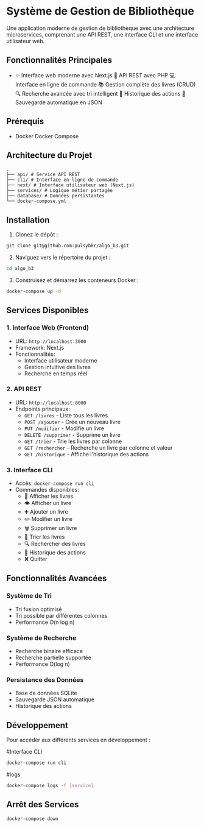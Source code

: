 # Système de Gestion de Bibliothèque
Une application moderne de gestion de bibliothèque avec une architecture microservices, comprenant une API REST, une interface CLI et une interface utilisateur web.
## Fonctionnalités Principales
- ✨ Interface web moderne avec Next.js
 🚀 API REST avec PHP
 💻 Interface en ligne de commande
 📚 Gestion complète des livres (CRUD)
 🔍 Recherche avancée avec tri intelligent
 📝 Historique des actions
 💾 Sauvegarde automatique en JSON
## Prérequis
- Docker
 Docker Compose
## Architecture du Projet


``` plaintext
.
├── api/ # Service API REST
├── cli/ # Interface en ligne de commande
├── next/ # Interface utilisateur web (Next.js)
├── services/ # Logique métier partagée
├── database/ # Données persistantes
└── docker-compose.yml

```	


## Installation

1. Clonez le dépôt : 
```bash
git clone git@github.com:pulsybkr/algo_b3.git
```
2. Naviguez vers le répertoire du projet :
```bash
cd algo_b3
```
3. Construisez et démarrez les conteneurs Docker :
```bash
docker-compose up -d
```


## Services Disponibles

### 1. Interface Web (Frontend)
- URL: `http://localhost:3000`
- Framework: Next.js
- Fonctionnalités:
  - Interface utilisateur moderne
  - Gestion intuitive des livres
  - Recherche en temps réel

### 2. API REST
- URL: `http://localhost:8000`
- Endpoints principaux:
  - `GET /livres` - Liste tous les livres
  - `POST /ajouter` - Crée un nouveau livre
  - `PUT /modifier` - Modifie un livre
  - `DELETE /supprimer` - Supprime un livre
  - `GET /trier` - Trie les livres par colonne
  - `GET /rechercher` - Recherche un livre par colonne et valeur
  - `GET /historique` - Affiche l'historique des actions

### 3. Interface CLI
- Accès: `docker-compose run cli`
- Commandes disponibles:
  - 📖 Afficher les livres
  - 👁️ Afficher un livre
  - ➕ Ajouter un livre
  - ✏️ Modifier un livre
  - 🗑️ Supprimer un livre
  - 🔄 Trier les livres
  - 🔍 Rechercher des livres
  - 📜 Historique des actions
  - ❌ Quitter

## Fonctionnalités Avancées

### Système de Tri
- Tri fusion optimisé
- Tri possible par différentes colonnes
- Performance O(n log n)

### Système de Recherche
- Recherche binaire efficace
- Recherche partielle supportée
- Performance O(log n)

### Persistance des Données
- Base de données SQLite
- Sauvegarde JSON automatique
- Historique des actions

## Développement

Pour accéder aux différents services en développement :

#Interface CLI
```bash
docker-compose run cli
```

#logs
```bash
docker-compose logs -f [service]
```


## Arrêt des Services
```bash
docker-compose down
```

